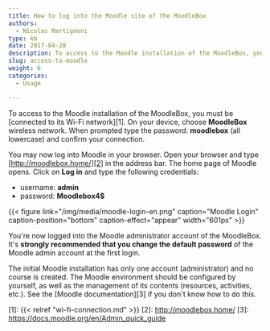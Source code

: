 ```yaml
---
title: How to log into the Moodle site of the MoodleBox
authors:
  - Nicolas Martignoni
type: kb
date: 2017-04-20
description: To access to the Moodle installation of the MoodleBox, you must be connected to its Wi-Fi network and open http://moodlebox.home/
slug: access-to-moodle
weight: 6
categories:
  - Usage

---
```

To access to the Moodle installation of the MoodleBox, you must be [connected to its Wi-Fi network][1]. On your device, choose __MoodleBox__ wireless network. When prompted type the password: __moodlebox__ (all lowercase) and confirm your connection.

You may now log into Moodle in your browser. Open your browser and type [http://moodlebox.home/][2] in the address bar. The home page of Moodle opens. Click on __Log in__ and type the following credentials:

  * username: __admin__
  * password: __Moodlebox4$__

{{< figure link="/img/media/moodle-login-en.png" caption="Moodle Login" caption-position="bottom" caption-effect="appear" width="601px" >}}

You're now logged into the Moodle administrator account of the MoodleBox. It's __strongly recommended that you change the default password__ of the Moodle admin account at the first login.

The initial Moodle installation has only one account (administrator) and no course is created. The Moodle environment should be configured by yourself, as well as the management of its contents (resources, activities, etc.). See the [Moodle documentation][3] if you don't know how to do this.

 [1]: {{< relref "wi-fi-connection.md" >}}
 [2]: http://moodlebox.home/
 [3]: https://docs.moodle.org/en/Admin_quick_guide
